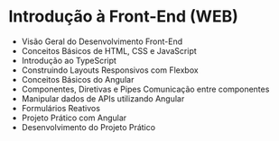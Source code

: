 # Introdução à Front-End (WEB)

- Visão Geral do Desenvolvimento Front-End
- Conceitos Básicos de HTML, CSS e JavaScript
- Introdução ao TypeScript
- Construindo Layouts Responsivos com Flexbox
- Conceitos Básicos do Angular
- Componentes, Diretivas e Pipes Comunicação entre componentes
- Manipular dados de APIs utilizando Angular
- Formulários Reativos
- Projeto Prático com Angular
- Desenvolvimento do Projeto Prático

